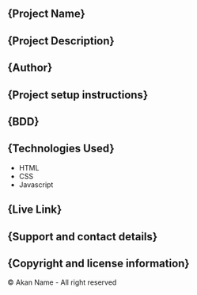 ## {Project Name}

## {Project Description}

## {Author}

## {Project setup instructions}

## {BDD}
 
## {Technologies Used}
* HTML
* CSS
* Javascript
## {Live Link}

## {Support and contact details}

## {Copyright and license information}
© Akan Name - All right reserved




